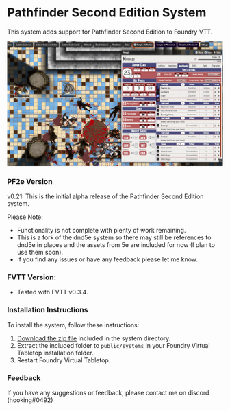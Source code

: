 # Pathfinder Second Edition System

This system adds support for Pathfinder Second Edition to Foundry VTT.

![example](preview.gif)

### PF2e Version
v0.21: This is the initial alpha release of the Pathfinder Second Edition system.

Please Note:
- Functionality is not complete with plenty of work remaining. 
- This is a fork of the dnd5e system so there may still be references to dnd5e in places and the assets from 5e are included for now (I plan to use them soon).
- If you find any issues or have any feedback please let me know.

### FVTT Version:
- Tested with FVTT v0.3.4.

### Installation Instructions

To install the system, follow these instructions:

1. [Download the zip file](https://gitlab.com/hooking/foundry-vtt---pathfinder-2e/raw/master/pf2e.zip) included in the system directory.
2. Extract the included folder to `public/systems` in your Foundry Virtual Tabletop installation folder.
3. Restart Foundry Virtual Tabletop.  

### Feedback

If you have any suggestions or feedback, please contact me on discord (hooking#0492)